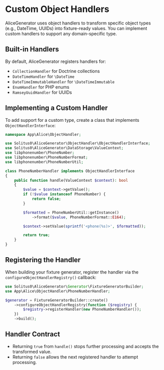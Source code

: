 # Custom Object Handlers

AliceGenerator uses object handlers to transform specific object types (e.g., DateTime, UUIDs)
into fixture-ready values. You can implement custom handlers to support any domain-specific type.

## Built-in Handlers

By default, AliceGenerator registers handlers for:

- `CollectionHandler` for Doctrine collections
- `DateTimeHandler` for `\DateTime`
- `DateTimeImmutableHandler` for `\DateTimeImmutable`
- `EnumHandler` for PHP enums
- `RamseyUuidHandler` for UUIDs

## Implementing a Custom Handler

To add support for a custom type, create a class that implements `ObjectHandlerInterface`:

```php
namespace App\Alice\ObjectHandler;

use Solitus0\AliceGenerator\ObjectHandler\ObjectHandlerInterface;
use Solitus0\AliceGenerator\DataStorage\ValueContext;
use libphonenumber\PhoneNumber;
use libphonenumber\PhoneNumberFormat;
use libphonenumber\PhoneNumberUtil;

class PhoneNumberHandler implements ObjectHandlerInterface
{
    public function handle(ValueContext $context): bool
    {
        $value = $context->getValue();
        if (!$value instanceof PhoneNumber) {
            return false;
        }

        $formatted = PhoneNumberUtil::getInstance()
            ->format($value, PhoneNumberFormat::E164);

        $context->setValue(sprintf('<phone(%s)>', $formatted));

        return true;
    }
}
```

## Registering the Handler

When building your fixture generator, register the handler via the `configureObjectHandlerRegistry()` callback:

```php
use Solitus0\AliceGenerator\Generator\FixtureGeneratorBuilder;
use App\Alice\ObjectHandler\PhoneNumberHandler;

$generator = FixtureGeneratorBuilder::create()
    ->configureObjectHandlerRegistry(function ($registry) {
        $registry->registerHandler(new PhoneNumberHandler());
    })
    ->build();
```

## Handler Contract

- Returning `true` from `handle()` stops further processing and accepts the transformed value.
- Returning `false` allows the next registered handler to attempt processing.